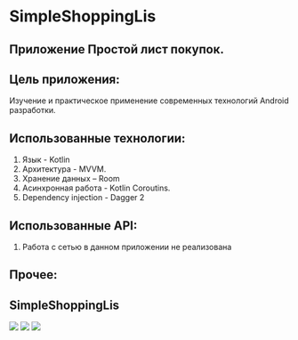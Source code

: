 # SimpleShoppingLis

## Приложение Простой лист покупок. 

## Цель приложения: 
 Изучение и практическое применение современных технологий Android разработки.

## Использованные технологии:
1. Язык - Kotlin
2. Архитектура - MVVM.
3. Хранение данных – Room
4. Асинхронная работа - Kotlin Coroutins.
5. Dependency injection - Dagger 2

## Использованные API:
1. Работа с сетью в данном приложении не реализована

## Прочее:

## SimpleShoppingLis
![](https://i.ibb.co/pZJ0XPQ/Screen1.jpg) ![](https://i.ibb.co/5FJ8Mx1/Screen2.jpg)
![](https://i.ibb.co/SBh9DMn/Screen3.jpg)  


